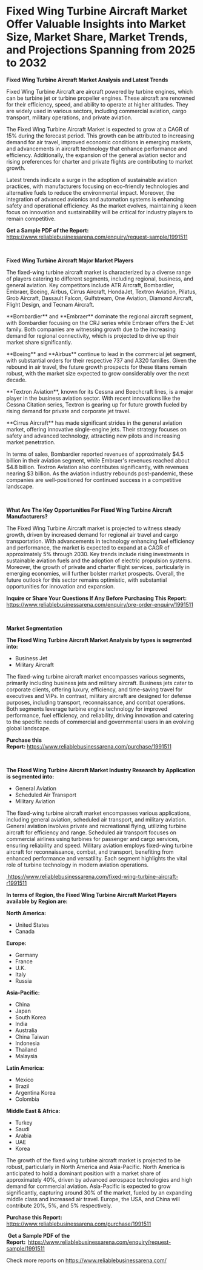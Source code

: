 <p><h1>Fixed Wing Turbine Aircraft Market Offer Valuable Insights into Market Size, Market Share, Market Trends, and Projections Spanning from 2025 to 2032</h1></p><p><strong>Fixed Wing Turbine Aircraft Market Analysis and Latest Trends</strong></p>
<p><p>Fixed Wing Turbine Aircraft are aircraft powered by turbine engines, which can be turbine jet or turbine propeller engines. These aircraft are renowned for their efficiency, speed, and ability to operate at higher altitudes. They are widely used in various sectors, including commercial aviation, cargo transport, military operations, and private aviation.</p><p>The Fixed Wing Turbine Aircraft Market is expected to grow at a CAGR of 15% during the forecast period. This growth can be attributed to increasing demand for air travel, improved economic conditions in emerging markets, and advancements in aircraft technology that enhance performance and efficiency. Additionally, the expansion of the general aviation sector and rising preferences for charter and private flights are contributing to market growth. </p><p>Latest trends indicate a surge in the adoption of sustainable aviation practices, with manufacturers focusing on eco-friendly technologies and alternative fuels to reduce the environmental impact. Moreover, the integration of advanced avionics and automation systems is enhancing safety and operational efficiency. As the market evolves, maintaining a keen focus on innovation and sustainability will be critical for industry players to remain competitive.</p></p>
<p><strong>Get a Sample PDF of the Report:&nbsp;</strong> <a href="https://www.reliablebusinessarena.com/enquiry/request-sample/1991511?utm_campaign=2647&utm_medium=2&utm_source=Github&utm_content=ia&utm_term=08042025&utm_id=fixed-wing-turbine-aircraft">https://www.reliablebusinessarena.com/enquiry/request-sample/1991511</a></p>
<p>&nbsp;</p>
<p><strong>Fixed Wing Turbine Aircraft Major Market Players</strong></p>
<p><p>The fixed-wing turbine aircraft market is characterized by a diverse range of players catering to different segments, including regional, business, and general aviation. Key competitors include ATR Aircraft, Bombardier, Embraer, Boeing, Airbus, Cirrus Aircraft, HondaJet, Textron Aviation, Pilatus, Grob Aircraft, Dassault Falcon, Gulfstream, One Aviation, Diamond Aircraft, Flight Design, and Tecnam Aircraft.</p><p>**Bombardier** and **Embraer** dominate the regional aircraft segment, with Bombardier focusing on the CRJ series while Embraer offers the E-Jet family. Both companies are witnessing growth due to the increasing demand for regional connectivity, which is projected to drive up their market share significantly.</p><p>**Boeing** and **Airbus** continue to lead in the commercial jet segment, with substantial orders for their respective 737 and A320 families. Given the rebound in air travel, the future growth prospects for these titans remain robust, with the market size expected to grow considerably over the next decade.</p><p>**Textron Aviation**, known for its Cessna and Beechcraft lines, is a major player in the business aviation sector. With recent innovations like the Cessna Citation series, Textron is gearing up for future growth fueled by rising demand for private and corporate jet travel.</p><p>**Cirrus Aircraft** has made significant strides in the general aviation market, offering innovative single-engine jets. Their strategy focuses on safety and advanced technology, attracting new pilots and increasing market penetration.</p><p>In terms of sales, Bombardier reported revenues of approximately $4.5 billion in their aviation segment, while Embraer's revenues reached about $4.8 billion. Textron Aviation also contributes significantly, with revenues nearing $3 billion. As the aviation industry rebounds post-pandemic, these companies are well-positioned for continued success in a competitive landscape.</p></p>
<p>&nbsp;</p>
<p><strong>What Are The Key Opportunities For Fixed Wing Turbine Aircraft Manufacturers?</strong></p>
<p><p>The Fixed Wing Turbine Aircraft market is projected to witness steady growth, driven by increased demand for regional air travel and cargo transportation. With advancements in technology enhancing fuel efficiency and performance, the market is expected to expand at a CAGR of approximately 5% through 2030. Key trends include rising investments in sustainable aviation fuels and the adoption of electric propulsion systems. Moreover, the growth of private and charter flight services, particularly in emerging economies, will further bolster market prospects. Overall, the future outlook for this sector remains optimistic, with substantial opportunities for innovation and expansion.</p></p>
<p><strong>Inquire or Share Your Questions If Any Before Purchasing This Report:</strong> <a href="https://www.reliablebusinessarena.com/enquiry/pre-order-enquiry/1991511?utm_campaign=2647&utm_medium=2&utm_source=Github&utm_content=ia&utm_term=08042025&utm_id=fixed-wing-turbine-aircraft">https://www.reliablebusinessarena.com/enquiry/pre-order-enquiry/1991511</a></p>
<p>&nbsp;</p>
<p><strong>Market Segmentation</strong></p>
<p><strong>The Fixed Wing Turbine Aircraft Market Analysis by types is segmented into:</strong></p>
<p><ul><li>Business Jet</li><li>Military Aircraft</li></ul></p>
<p><p>The fixed-wing turbine aircraft market encompasses various segments, primarily including business jets and military aircraft. Business jets cater to corporate clients, offering luxury, efficiency, and time-saving travel for executives and VIPs. In contrast, military aircraft are designed for defense purposes, including transport, reconnaissance, and combat operations. Both segments leverage turbine engine technology for improved performance, fuel efficiency, and reliability, driving innovation and catering to the specific needs of commercial and governmental users in an evolving global landscape.</p></p>
<p><strong>Purchase this Report:&nbsp;</strong><a href="https://www.reliablebusinessarena.com/purchase/1991511?utm_campaign=2647&utm_medium=2&utm_source=Github&utm_content=ia&utm_term=08042025&utm_id=fixed-wing-turbine-aircraft">https://www.reliablebusinessarena.com/purchase/1991511</a></p>
<p>&nbsp;</p>
<p><strong>The Fixed Wing Turbine Aircraft Market Industry Research by Application is segmented into:</strong></p>
<p><ul><li>General Aviation</li><li>Scheduled Air Transport</li><li>Military Aviation</li></ul></p>
<p><p>The fixed-wing turbine aircraft market encompasses various applications, including general aviation, scheduled air transport, and military aviation. General aviation involves private and recreational flying, utilizing turbine aircraft for efficiency and range. Scheduled air transport focuses on commercial airlines using turbines for passenger and cargo services, ensuring reliability and speed. Military aviation employs fixed-wing turbine aircraft for reconnaissance, combat, and transport, benefiting from enhanced performance and versatility. Each segment highlights the vital role of turbine technology in modern aviation operations.</p></p>
<p><a href="https://www.reliablebusinessarena.com/fixed-wing-turbine-aircraft-r1991511?utm_campaign=2647&utm_medium=2&utm_source=Github&utm_content=ia&utm_term=08042025&utm_id=fixed-wing-turbine-aircraft">&nbsp;https://www.reliablebusinessarena.com/fixed-wing-turbine-aircraft-r1991511</a></p>
<p><strong>In terms of Region, the Fixed Wing Turbine Aircraft Market Players available by Region are:</strong></p>
<p>
    <p> <strong> North America: </strong>
        <ul>
            <li>United States</li>
            <li>Canada</li>
        </ul>
        </p> 
    <p> <strong> Europe: </strong>
        <ul>
            <li>Germany</li>
            <li>France</li>
            <li>U.K.</li>
            <li>Italy</li>
            <li>Russia</li>
        </ul>
        </p> 
    <p> <strong> Asia-Pacific: </strong>
        <ul>
            <li>China</li>
            <li>Japan</li>
            <li>South Korea</li>
            <li>India</li>
            <li>Australia</li>
            <li>China Taiwan</li>
            <li>Indonesia</li>
            <li>Thailand</li>
            <li>Malaysia</li>
        </ul>
        </p> 
    <p> <strong> Latin America: </strong>
        <ul>
            <li>Mexico</li>
            <li>Brazil</li>
            <li>Argentina Korea</li>
            <li>Colombia</li>
        </ul>
        </p> 
    <p> <strong> Middle East & Africa: </strong>
        <ul>
            <li>Turkey</li>
            <li>Saudi</li>
            <li>Arabia</li>
            <li>UAE</li>
            <li>Korea</li>
        </ul>
    </p>
    </p>
<p><p>The growth of the fixed wing turbine aircraft market is projected to be robust, particularly in North America and Asia-Pacific. North America is anticipated to hold a dominant position with a market share of approximately 40%, driven by advanced aerospace technologies and high demand for commercial aviation. Asia-Pacific is expected to grow significantly, capturing around 30% of the market, fueled by an expanding middle class and increased air travel. Europe, the USA, and China will contribute 20%, 5%, and 5% respectively.</p></p>
<p><strong>Purchase this Report: </strong><a href="https://www.reliablebusinessarena.com/purchase/1991511?utm_campaign=2647&utm_medium=2&utm_source=Github&utm_content=ia&utm_term=08042025&utm_id=fixed-wing-turbine-aircraft">https://www.reliablebusinessarena.com/purchase/1991511</a></p>
<p>&nbsp;<strong>Get a Sample PDF of the Report:&nbsp;&nbsp;</strong><a href="https://www.reliablebusinessarena.com/enquiry/request-sample/1991511?utm_campaign=2647&utm_medium=2&utm_source=Github&utm_content=ia&utm_term=08042025&utm_id=fixed-wing-turbine-aircraft">https://www.reliablebusinessarena.com/enquiry/request-sample/1991511</a></p>
<p><strong></strong></p>
<p>Check more reports on <a href="https://www.reliablebusinessarena.com/?utm_campaign=2647&utm_medium=2&utm_source=Github&utm_content=ia&utm_term=08042025&utm_id=fixed-wing-turbine-aircraft">https://www.reliablebusinessarena.com/</a></p>